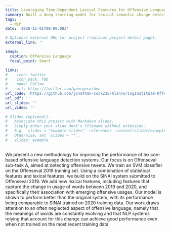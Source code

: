 ```yaml
---
title: Leveraging Time-Dependent Lexical Features for Offensive Language Detection
summary: Built a deep learning model for lexical semantic change detection (i.e., the detection of changes in word meanings) and used its predictions, along with other time-varying lexical and statistical language features, as additional inputs into another neural network that performs offensive language detection.
tags:
  - NLP
date: '2020-11-01T00:00:00Z'

# Optional external URL for project (replaces project detail page).
external_link: ''

image:
  caption: Offensive Language
  focal_point: Smart

links:
#  - icon: twitter
#    icon_pack: fab
#    name: Follow
#    url: https://twitter.com/georgecushen
url_code: 'https://github.com/jonathan-cook235/AlanTuringInstitute-Offenseval-Semantic-Change'
url_pdf: ''
url_slides: ''
url_video: ''

# Slides (optional).
#   Associate this project with Markdown slides.
#   Simply enter your slide deck's filename without extension.
#   E.g. `slides = "example-slides"` references `content/slides/example-slides.md`.
#   Otherwise, set `slides = ""`.
#   slides: example
---
```


We present a new methodology for improving the performance of lexicon-based offensive language detection systems. Our focus is on Offenseval sub-task A, aimed at detecting offensive tweets. We train an SVM classifier on the Offenseval 2019 training set. Using a combination of statistical features and lexical features, we build on the SINAI system submitted to Offenseval 2019. We add new lexical features, including features that capture the change in usage of words between 2019 and 2020, and specifically their association with emerging offensive usages. Our model is shown to perform better than the original system, with its performance being comparable to SINAI trained on 2020 training data. Our work draws attention to an often neglected aspect of offensive language, namely that the meanings of words are constantly evolving and that NLP systems relying that account for this change can achieve good performance even when not trained on the most recent training data. 
